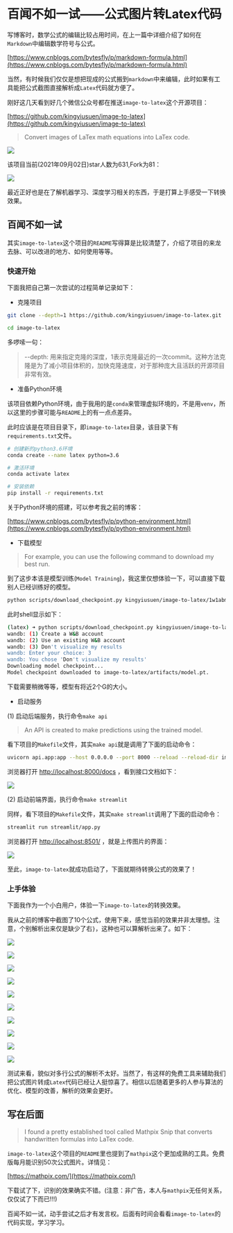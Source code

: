 # 百闻不如一试——公式图片转Latex代码

写博客时，数学公式的编辑比较占用时间，在上一篇中详细介绍了如何在`Markdown`中编辑数学符号与公式。

[https://www.cnblogs.com/bytesfly/p/markdown-formula.html](https://www.cnblogs.com/bytesfly/p/markdown-formula.html)



当然，有时候我们仅仅是想把现成的公式搬到`markdown`中来编辑，此时如果有工具能把公式截图直接解析成`Latex`代码就方便了。

刚好这几天看到好几个微信公众号都在推送`image-to-latex`这个开源项目：

[https://github.com/kingyiusuen/image-to-latex](https://github.com/kingyiusuen/image-to-latex)

> Convert images of LaTex math equations into LaTex code.

![](attachments/image-to-latex/f96104174ccb6f5e3a88686a83e21788_MD5.gif)

该项目当前(2021年09月02日)star人数为631,Fork为81：



![](attachments/image-to-latex/2c80ab26fc02c2a5181c9da725f65c68_MD5.png)



最近正好也是在了解机器学习、深度学习相关的东西，于是打算上手感受一下转换效果。

## 百闻不如一试

其实`image-to-latex`这个项目的`README`写得算是比较清楚了，介绍了项目的来龙去脉、可以改进的地方、如何使用等等。

### 快速开始

下面我把自己第一次尝试的过程简单记录如下：

- 克隆项目

```bash
git clone --depth=1 https://github.com/kingyiusuen/image-to-latex.git

cd image-to-latex
```

多啰嗦一句：

> --depth: 用来指定克隆的深度，1表示克隆最近的一次commit。这种方法克隆是为了减小项目体积的，加快克隆速度，对于那种庞大且活跃的开源项目非常有效。



- 准备Python环境

该项目依赖Python环境，由于我用的是`conda`来管理虚拟环境的，不是用`venv`，所以这里的步骤可能与`README`上的有一点点差异。

此时应该是在项目目录下，即`image-to-latex`目录，该目录下有`requirements.txt`文件。

```bash
# 创建新的python3.6环境
conda create --name latex python=3.6

# 激活环境
conda activate latex

# 安装依赖
pip install -r requirements.txt
```

关于Python环境的搭建，可以参考我之前的博客：

[https://www.cnblogs.com/bytesfly/p/python-environment.html](https://www.cnblogs.com/bytesfly/p/python-environment.html)



- 下载模型

> For example, you can use the following command to download my best run.

到了这步本该是模型训练(`Model Training`)，我这里仅想体验一下，可以直接下载别人已经训练好的模型。

```bash
python scripts/download_checkpoint.py kingyiusuen/image-to-latex/1w1abmg1
```

此时shell显示如下：

```bash
(latex) ➜ python scripts/download_checkpoint.py kingyiusuen/image-to-latex/1w1abmg1
wandb: (1) Create a W&B account
wandb: (2) Use an existing W&B account
wandb: (3) Don't visualize my results
wandb: Enter your choice: 3
wandb: You chose 'Don't visualize my results'
Downloading model checkpoint...
Model checkpoint downloaded to image-to-latex/artifacts/model.pt.
```

下载需要稍微等等，模型有将近2个G的大小。



- 启动服务

(1) 启动后端服务，执行命令`make api`

> An API is created to make predictions using the trained model.

看下项目的`Makefile`文件，其实`make api`就是调用了下面的启动命令：

```bash
uvicorn api.app:app --host 0.0.0.0 --port 8000 --reload --reload-dir image-to-latex --reload-dir api
```

浏览器打开 [http://localhost:8000/docs](http://localhost:8000/docs) ，看到接口文档如下：

![](attachments/image-to-latex/93f1a53e7c9f4212328f6e63ad3282d0_MD5.png)

(2) 启动前端界面，执行命令`make streamlit`

同样，看下项目的`Makefile`文件，其实`make streamlit`调用了下面的启动命令：

```bash
streamlit run streamlit/app.py
```

浏览器打开 [http://localhost:8501/](http://localhost:8501/) ，就是上传图片的界面：

![](attachments/image-to-latex/0d1d9a70e67138ea727fcd92af93a9cb_MD5.png)

至此，`image-to-latex`就成功启动了，下面就期待转换公式的效果了！



### 上手体验



下面我作为一个小白用户，体验一下`image-to-latex`的转换效果。

我从之前的博客中截图了10个公式，使用下来，感觉当前的效果并非太理想。注意，个别解析出来仅是缺少了右`}`，这种也可以算解析出来了。如下：

![](attachments/image-to-latex/7a06dc5a7898f50be4c34c0fa337a94f_MD5.png)



![](attachments/image-to-latex/9969a7e76b59e1e4f0280df091e25c02_MD5.png)



![](attachments/image-to-latex/5d60e90d639a0776d7b41a18d34850e2_MD5.png)

![](attachments/image-to-latex/1ba7791359e72e47256a57356358c6cd_MD5.png)

![](attachments/image-to-latex/82e8d9180d492828b4cc5b4372ba3692_MD5.png)

![](attachments/image-to-latex/932c8fbced8a9418a9573343f5730e7e_MD5.png)

![](attachments/image-to-latex/d9cefe9d1b16d56d13fb8ba757d13711_MD5.png)



![](attachments/image-to-latex/3029e166116a8c5962cb238025c97042_MD5.png)

![](attachments/image-to-latex/c9dfac0f8a67b79a1c93395ba1d5a0ca_MD5.png)

![](attachments/image-to-latex/7cf0b4bfdf49ea40f72a1429190fe98e_MD5.png)

测试来看，貌似对多行公式的解析不太好。当然了，有这样的免费工具来辅助我们把公式图片转成`Latex`代码已经让人挺惊喜了。相信以后随着更多的人参与算法的优化、模型的改善，解析的效果会更好。



## 写在后面

> I found a pretty established tool called Mathpix Snip that converts handwritten formulas into LaTex code.

`image-to-latex`这个项目的`README`里也提到了`mathpix`这个更加成熟的工具。免费版每月能识别50次公式图片。详情见：

[https://mathpix.com/](https://mathpix.com/)

下载试了下，识别的效果确实不错。(注意：非广告，本人与`mathpix`无任何关系，仅仅试了下而已!!!)



百闻不如一试，动手尝试之后才有发言权。后面有时间会看看`image-to-latex`的代码实现，学习学习。
